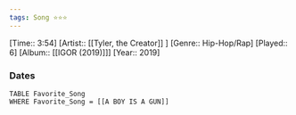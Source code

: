 ```yaml
---
tags: Song ⭐⭐⭐ 
---
```

[Time:: 3:54]
[Artist:: [[Tyler, the Creator]] ]
[Genre:: Hip-Hop/Rap]
[Played:: 6]
[Album:: [[IGOR (2019)]]]
[Year:: 2019]
### Dates
````dataview
TABLE Favorite_Song
WHERE Favorite_Song = [[A BOY IS A GUN]]
````